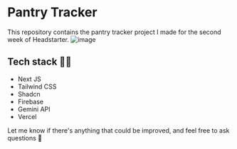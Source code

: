 # Pantry Tracker
This repository contains the pantry tracker project I made for the second week of Headstarter.
![image](https://github.com/user-attachments/assets/104c9430-1f08-4985-bb9f-2900c80550d9)


## Tech stack 🧑‍💻
- Next JS
- Tailwind CSS
- Shadcn
- Firebase
- Gemini API
- Vercel

Let me know if there's anything that could be improved, and feel free to ask questions 🙂
